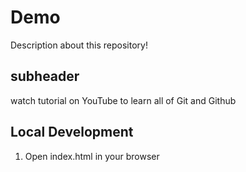 # Demo
Description about this repository!

## subheader

watch tutorial on YouTube to learn all of Git and Github 


## Local Development

1. Open index.html in your browser

